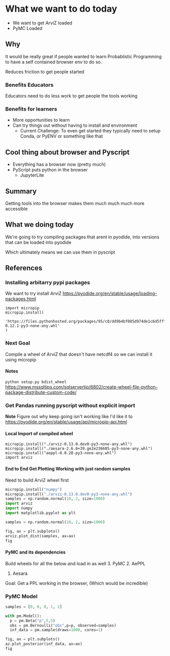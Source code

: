 # What we want to do today

* We want to get ArviZ loaded
* PyMC Loaded


## Why
It would be really great if people wanted to learn Probablistic Programming to have a self contained browser env to do so.

Reduces friction to get people started


### Benefits Educators
Educators need to do less work to get people the tools working

### Benefits for learners
* More opportunities to learn
* Can try things out without having to install and environment
  * Current Challenge: To even get started they typically need to setup Conda, or PyENV or something like that

## Cool thing about browser and Pyscript
* Everything has a browser now (pretty much)
* PyScript puts python in the browser
  * JupyterLite

## Summary
Getting tools into the browser makes them much much much more accessible

## What we doing today
We're going to try compiling packages that arent in pyodide, into versions that can be loaded into pyodide

Which ultimately means we can use them in pyscript


## References
### Installing arbitarry pypi packages
We want to try install ArviZ
https://pyodide.org/en/stable/usage/loading-packages.html
```
import micropip
micropip.install(
    'https://files.pythonhosted.org/packages/95/c0/dd9b4bf085d974de1c6d5fffea8e25153e8208ece6b363fa3a9263ed7e51/arviz-0.12.1-py3-none-any.whl'
)
```

### Next Goal
Compile a wheel of ArviZ that doesn't have netcdf4 so we can install it using micropip

#### Notes
`python setup.py bdist_wheel`
https://www.mssqltips.com/sqlservertip/6802/create-wheel-file-python-package-distribute-custom-code/

### Get Pandas running pyscript without explicit import
**Note** Figure out why keep going isn't working like I'd like it to
https://pyodide.org/en/stable/usage/api/micropip-api.html

#### Local Import of compiled wheel
```
micropip.install("./arviz-0.13.0.dev0-py3-none-any.whl")
micropip.install("./aesara-2.6.6+39.ge2e236685-py3-none-any.whl")
micropip.install("aeppl-0.0.28-py3-none-any.whl")
import arviz
```


#### End to End Get Plotting Working with just random samples
Need to build ArviZ wheel first

```python
micropip.install("numpy")
micropip.install("./arviz-0.13.0.dev0-py3-none-any.whl")
samples = np.random.normal(10, 2, size=1000)
import arviz
import numpy
import matplotlib.pyplot as plt

samples = np.random.normal(10, 2, size=1000)

fig, ax = plt.subplots()
arviz.plot_dist(samples, ax=ax)
fig
```


#### PyMC and its dependencies
Build wheels for all the below and load in as well
3. PyMC
2. AePPL
1. Aesara 

Goal: Get a PPL working in the browser, (Which would be incredible)


### PyMC Model
```python
samples = [0, 0, 0, 1, 1]

with pm.Model():
  p = pm.Beta("p",5,5)
  obs = pm.Bernoulli("obs",p=p, observed=samples)
  inf_data = pm.sample(draws=1000, cores=1)
```

```python
fig, ax = plt.subplots()
az.plot_posterior(inf_data, ax=ax)
fig
```